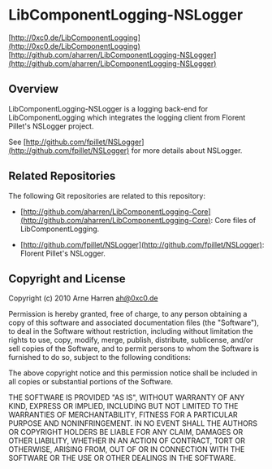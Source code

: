 

# LibComponentLogging-NSLogger

[http://0xc0.de/LibComponentLogging](http://0xc0.de/LibComponentLogging)    
[http://github.com/aharren/LibComponentLogging-NSLogger](http://github.com/aharren/LibComponentLogging-NSLogger)


## Overview

LibComponentLogging-NSLogger is a logging back-end for LibComponentLogging
which integrates the logging client from Florent Pillet's NSLogger project.

See [http://github.com/fpillet/NSLogger](http://github.com/fpillet/NSLogger)
for more details about NSLogger.


## Related Repositories

The following Git repositories are related to this repository: 

* [http://github.com/aharren/LibComponentLogging-Core](http://github.com/aharren/LibComponentLogging-Core):
  Core files of LibComponentLogging.

* [http://github.com/fpillet/NSLogger](http://github.com/fpillet/NSLogger):
  Florent Pillet's NSLogger.


## Copyright and License

Copyright (c) 2010 Arne Harren <ah@0xc0.de>

Permission is hereby granted, free of charge, to any person obtaining a copy
of this software and associated documentation files (the "Software"), to deal
in the Software without restriction, including without limitation the rights
to use, copy, modify, merge, publish, distribute, sublicense, and/or sell
copies of the Software, and to permit persons to whom the Software is
furnished to do so, subject to the following conditions:

The above copyright notice and this permission notice shall be included in
all copies or substantial portions of the Software.

THE SOFTWARE IS PROVIDED "AS IS", WITHOUT WARRANTY OF ANY KIND, EXPRESS OR
IMPLIED, INCLUDING BUT NOT LIMITED TO THE WARRANTIES OF MERCHANTABILITY,
FITNESS FOR A PARTICULAR PURPOSE AND NONINFRINGEMENT. IN NO EVENT SHALL THE
AUTHORS OR COPYRIGHT HOLDERS BE LIABLE FOR ANY CLAIM, DAMAGES OR OTHER
LIABILITY, WHETHER IN AN ACTION OF CONTRACT, TORT OR OTHERWISE, ARISING FROM,
OUT OF OR IN CONNECTION WITH THE SOFTWARE OR THE USE OR OTHER DEALINGS IN
THE SOFTWARE.

